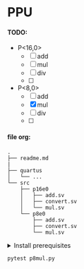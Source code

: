 # PPU

#### TODO:

- P<16,0>
    - [ ] add
    - [ ] mul
    - [ ] div
    - [ ]

- P<8,0>
    - [ ] add
    - [x] mul
    - [ ] div
    - [ ]


#### file org:
```
.
├── readme.md
|
├── quartus
│   └── ...
└── src
    ├── p16e0
    │   ├── add.sv
    │   ├── convert.sv
    │   └── mul.sv
    └── p8e0
        ├── add.sv
        ├── convert.sv
        └── mul.sv
```

<details>
    
<summary>Install prerequisites</summary>

`brew` if macOS, `apt` if ubuntu

```sh
apt install gtkwave # (~5 MB)
apt install iverilog   # (~7 MB)
apt install yosys   # optional, (~33 MB)
```

</details>


```sh
pytest p8mul.py
```

